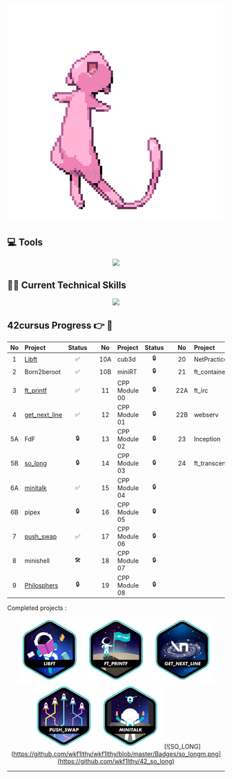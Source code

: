 ![image](https://github.com/wkf1lthy/wkf1lthy/blob/master/gif/4OKl.gif)

## 💻 Tools
<p align="center">
  <a href=""https://skillicons.dev">
    <img src="https://skillicons.dev/icons?i=notion,figma,vscode,github,kali,linux,ubuntu" />
  </a>
</p>

## 🧑‍💻 Current Technical Skills
<p align="center">
  <a href="https://skillicons.dev">
    <img src="https://skillicons.dev/icons?i=c,html,css" />
  </a>
</p>
  


## 42cursus Progress 👉 📂

| No  | Project                                     | Status |   | No  | Project                                   | Status |   | No  | Project                        | Status |
| :-: | :------------------------------------------ | :----: | - | :-: | :---------------------------------------- | :----: | - | :-: | :----------------------------- | :----: |
| 1   | [Libft](https://github.com/wkf1lthy/42_Libft)        | ✅     |   | 10A | cub3d                                      | 🔒     |   | 20  | NetPractice                    | 🔒      |
| 2   | Born2beroot                                 | ✅     |   | 10B | miniRT                                     | 🔒     |   | 21  | ft_containers                  | 🔒      |
| 3   | [ft_printf](https://github.com/wkf1lthy/42_printf)  | ✅     |   | 11  | CPP Module 00                              | 🔒     |   | 22A | ft_irc                         | 🔒      |
| 4   | [get_next_line](https://github.com/wkf1lthy/42_GNL)| ✅     |   | 12  | CPP Module 01                          | 🔒     |   | 22B | webserv                        | 🔒      |
| 5A  | FdF                                         | 🔒     |   | 13  | CPP Module 02                              | 🔒     |   | 23  | Inception                      | 🔒      |
| 5B  |  [so_long](../../../so_long)       | 🔒     |   | 14  | CPP Module 03                              | 🔒     |   | 24  | ft_transcendence               | 🔒      |
| 6A  |  [minitalk](https://github.com/wkf1lthy/42_MiniTalk)                                  | ✅     |   | 15  | CPP Module 04                              | 🔒     |   |     |                                |         |
| 6B  |  pipex           | 🔒     |   | 16  | CPP Module 05                              | 🔒     |   |     |                                |         |
| 7   |  [push_swap](https://github.com/wkf1lthy/42_PushSwap)                                 | ✅     |   | 17  | CPP Module 06                              | 🔒     |   |     |                                |         |
| 8   |  minishell                                  | 🛠     |   | 18  | CPP Module 07                              | 🔒     |   |     |                                |         |
| 9   |  [Philosphers](../../../Philosophers)                                |  🔒    |   | 19  | CPP Module 08                              | 🔒     |   |     |                       |        |<hr>


Completed projects :
<div align="center">

[![LIBFT](https://github.com/wkf1lthy/wkf1lthy/blob/master/Badges/libft.png)](https://github.com/wkf1lthy/42_Libft)
[![PRINTF](https://github.com/wkf1lthy/wkf1lthy/blob/master/Badges/printf.png)](https://github.com/wkf1lthy/42_printf)
[![GET NEXT LINE](https://github.com/wkf1lthy/wkf1lthy/blob/master/Badges//get_next_linee.png)](https://github.com/wkf1lthy/42_GNL)
[![PUSH SWAP](https://github.com/wkf1lthy/wkf1lthy/blob/master/Badges/push_swape.png)](https://github.com/wkf1lthy/42_PushSwap)
[![MINI TALK](https://github.com/wkf1lthy/wkf1lthy/blob/master/Badges/minitalke.png)](https://github.com/wkf1lthy/42_MiniTalk)
[![SO_LONG](https://github.com/wkf1lthy/wkf1lthy/blob/master/Badges/so_longm.png](https://github.com/wkf1lthy/42_so_long)
<hr>
